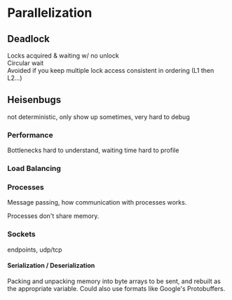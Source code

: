 # Parallelization

## Deadlock

Locks acquired & waiting w/ no unlock  
Circular wait  
Avoided if you keep multiple lock access consistent in ordering \(L1 then L2...\)

## Heisenbugs

not deterministic, only show up sometimes, very hard to debug

### Performance

Bottlenecks hard to understand, waiting time hard to profile

### Load Balancing

### Processes

Message passing, how communication with processes works.

Processes don't share memory.

### Sockets

endpoints, udp/tcp

#### Serialization / Deserialization

Packing and unpacking memory into byte arrays to be sent, and rebuilt as the appropriate variable. Could also use formats like Google's Protobuffers.



